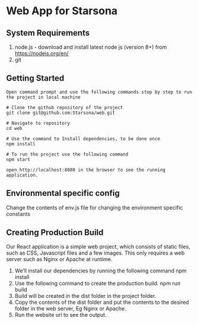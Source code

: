 # Web App for Starsona

## System Requirements
1. node.js - download and install latest node js (version 8+) from https://nodejs.org/en/
2. git 

## Getting Started
```
Open command prompt and use the following commands step by step to run the project in local machine

# Clone the github repository of the project
git clone git@github.com:Starsona/web.git

# Navigate to repository
cd web

# Use the command to Install dependencies, to be done once 
npm install

# To run the project use the following command
npm start

open http://localhost:8080 in the browser to see the running application.  

```
## Environmental specific config 
Change the contents of env.js file for changing the environment specific constants

## Creating Production Build
Our React application is a simple web project, which consists of static files, such as CSS, Javascript files and a few images. This only requires a web server such as Nginx or Apache at runtime.

1. We’ll install our dependencies by running the following command
   npm install
2. Use the following command to create the production build. 
   npm run build 
2. Build will be created in the dist folder in the project folder.
3. Copy the contents of the dist folder and put the contents to the desired folder in the web server, Eg Nginx or Apache.
4. Run the website url to see the output.

